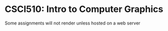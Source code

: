 # CSCI510: Intro to Computer Graphics

Some assignments will not render unless hosted on a web server
